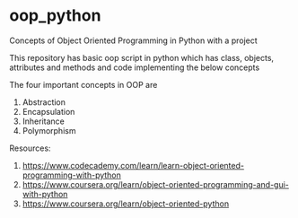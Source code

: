 # oop_python
Concepts of Object Oriented Programming in Python with a project  

This repository has basic oop script in python which has class, objects, attributes and methods
and code implementing the below concepts

The four important concepts in OOP are
1. Abstraction
2. Encapsulation
3. Inheritance
4. Polymorphism

Resources:
1. https://www.codecademy.com/learn/learn-object-oriented-programming-with-python
2. https://www.coursera.org/learn/object-oriented-programming-and-gui-with-python
3. https://www.coursera.org/learn/object-oriented-python
